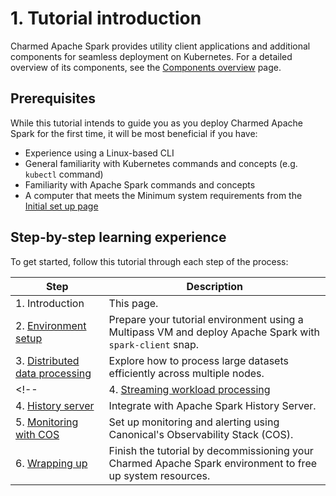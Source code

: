 # 1. Tutorial introduction

Charmed Apache Spark provides utility client applications and additional components for seamless deployment on Kubernetes. For a detailed overview of its components, see the [Components overview](/t/11685) page.

## Prerequisites

While this tutorial intends to guide you as you deploy Charmed Apache Spark for the first time, it will be most beneficial if you have:

* Experience using a Linux-based CLI
* General familiarity with Kubernetes commands and concepts (e.g. `kubectl` command)
* Familiarity with Apache Spark commands and concepts
* A computer that meets the Minimum system requirements from the [Initial set up page](set-up.md)

## Step-by-step learning experience

To get started, follow this tutorial through each step of the process:

| Step | Description |
| ------- | ---------- |
| 1. Introduction | This page.
| 2. [Environment setup](t-setup.md) | Prepare your tutorial environment using a Multipass VM and deploy Apache Spark with `spark-client` snap.
| 3. [Distributed data processing](t-data-processing.md) | Explore how to process large datasets efficiently across multiple nodes.
<!-- | 4. [Streaming workload processing](stream.md) | Learn how to handle real-time data streams. -->
| 4. [History server](t-history-server.md) | Integrate with Apache Spark History Server.
| 5. [Monitoring with COS](t-cos.md) | Set up monitoring and alerting using Canonical's Observability Stack (COS).
| 6. [Wrapping up](t-wrapping-up.md) | Finish the tutorial by decommissioning your Charmed Apache Spark environment to free up system resources.
